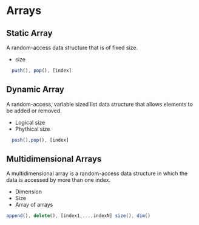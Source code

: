 # Arrays

## Static Array

A random-access data structure that is of fixed size.

- size

```js
  push(), pop(), [index]
```

## Dynamic Array

A random-access, variable sized list data structure that allows elements to be added or removed.

- Logical size
- Phythical size

```js
  push(),pop(), [index]
```

## Multidimensional Arrays

A multidimensional array is a random-access data structure in which the data is accessed by more than one index.

- Dimension
- Size
- Array of arrays

```js
append(), delete(), [index1,...,indexN] size(), dim()
```

